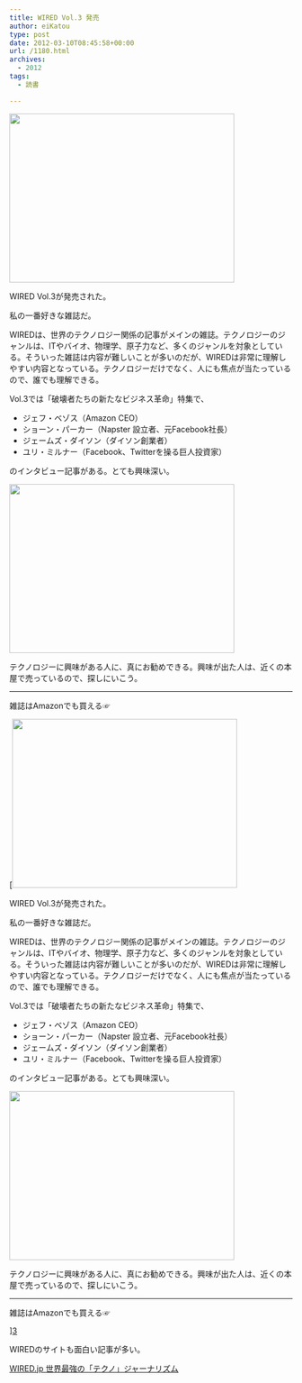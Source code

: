 ```yaml
---
title: WIRED Vol.3 発売
author: eiKatou
type: post
date: 2012-03-10T08:45:58+00:00
url: /1180.html
archives:
  - 2012
tags:
  - 読書

---
```

[<img src="http://eikatou.net/blog/wp-content/blog/uploads/2012/03/201203_wired3_1.jpg" alt="" title="201203_wired3_1" width="400" height="300" class="alignnone size-full wp-image-1182" srcset="/uploads/2012/03/201203_wired3_1.jpg 400w, /blog/uploads/2012/03/201203_wired3_1-300x225.jpg 300w" sizes="(max-width: 400px) 100vw, 400px" />][1]
  
WIRED Vol.3が発売された。
  
私の一番好きな雑誌だ。

<!--more-->

WIREDは、世界のテクノロジー関係の記事がメインの雑誌。テクノロジーのジャンルは、ITやバイオ、物理学、原子力など、多くのジャンルを対象としている。そういった雑誌は内容が難しいことが多いのだが、WIREDは非常に理解しやすい内容となっている。テクノロジーだけでなく、人にも焦点が当たっているので、誰でも理解できる。

Vol.3では「破壊者たちの新たなビジネス革命」特集で、

  * ジェフ・ベゾス（Amazon CEO）
  * ショーン・パーカー（Napster 設立者、元Facebook社長）
  * ジェームズ・ダイソン（ダイソン創業者）
  * ユリ・ミルナー（Facebook、Twitterを操る巨人投資家）

のインタビュー記事がある。とても興味深い。 

[<img src="http://eikatou.net/blog/wp-content/blog/uploads/2012/03/201203_wired3_2.jpg" alt="" title="201203_wired3_2.JPG" width="400" height="300" class="alignnone size-full wp-image-1181" srcset="/uploads/2012/03/201203_wired3_2.jpg 400w, /blog/uploads/2012/03/201203_wired3_2-300x225.jpg 300w" sizes="(max-width: 400px) 100vw, 400px" />][2]
  
テクノロジーに興味がある人に、真にお勧めできる。興味が出た人は、近くの本屋で売っているので、探しにいこう。

* * *

雑誌はAmazonでも買える☞
  
[[<img src="http://eikatou.net/blog/wp-content/blog/uploads/2012/03/201203_wired3_1.jpg" alt="" title="201203_wired3_1" width="400" height="300" class="alignnone size-full wp-image-1182" srcset="/uploads/2012/03/201203_wired3_1.jpg 400w, /blog/uploads/2012/03/201203_wired3_1-300x225.jpg 300w" sizes="(max-width: 400px) 100vw, 400px" />][1]
  
WIRED Vol.3が発売された。
  
私の一番好きな雑誌だ。

<!--more-->

WIREDは、世界のテクノロジー関係の記事がメインの雑誌。テクノロジーのジャンルは、ITやバイオ、物理学、原子力など、多くのジャンルを対象としている。そういった雑誌は内容が難しいことが多いのだが、WIREDは非常に理解しやすい内容となっている。テクノロジーだけでなく、人にも焦点が当たっているので、誰でも理解できる。

Vol.3では「破壊者たちの新たなビジネス革命」特集で、

  * ジェフ・ベゾス（Amazon CEO）
  * ショーン・パーカー（Napster 設立者、元Facebook社長）
  * ジェームズ・ダイソン（ダイソン創業者）
  * ユリ・ミルナー（Facebook、Twitterを操る巨人投資家）

のインタビュー記事がある。とても興味深い。 

[<img src="http://eikatou.net/blog/wp-content/blog/uploads/2012/03/201203_wired3_2.jpg" alt="" title="201203_wired3_2.JPG" width="400" height="300" class="alignnone size-full wp-image-1181" srcset="/uploads/2012/03/201203_wired3_2.jpg 400w, /blog/uploads/2012/03/201203_wired3_2-300x225.jpg 300w" sizes="(max-width: 400px) 100vw, 400px" />][2]
  
テクノロジーに興味がある人に、真にお勧めできる。興味が出た人は、近くの本屋で売っているので、探しにいこう。

* * *

雑誌はAmazonでも買える☞
  
][3] 

WIREDのサイトも面白い記事が多い。
  
[WIRED.jp 世界最強の「テクノ」ジャーナリズム][4]

 [1]: http://eikatou.net/blog/wp-content/blog/uploads/2012/03/201203_wired3_1.jpg
 [2]: http://eikatou.net/blog/wp-content/blog/uploads/2012/03/201203_wired3_2.jpg
 [3]: http://www.amazon.co.jp/dp/B0070V8RF2/
 [4]: http://wired.jp/

